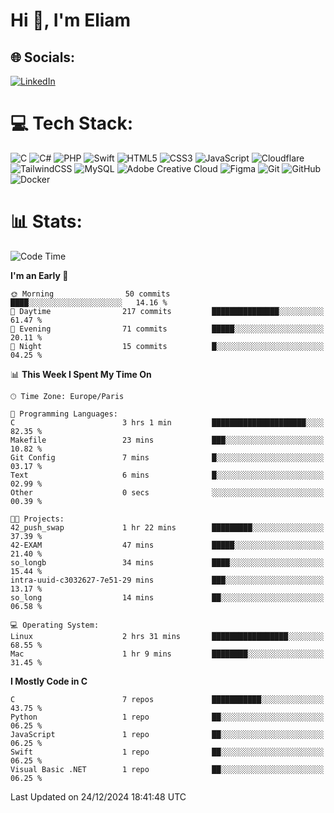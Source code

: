 <h1>Hi 👋, I'm Eliam</h1>

## 🌐 Socials:
[![LinkedIn](https://img.shields.io/badge/LinkedIn-%230077B5.svg?logo=linkedin&logoColor=white)](https://www.linkedin.com/in/eliam-detoh/) 

# 💻 Tech Stack:
![C](https://img.shields.io/badge/c-%2300599C.svg?style=for-the-badge&logo=c&logoColor=white) ![C#](https://img.shields.io/badge/c%23-%23239120.svg?style=for-the-badge&logo=csharp&logoColor=white) ![PHP](https://img.shields.io/badge/php-%23777BB4.svg?style=for-the-badge&logo=php&logoColor=white) ![Swift](https://img.shields.io/badge/swift-F54A2A?style=for-the-badge&logo=swift&logoColor=white) ![HTML5](https://img.shields.io/badge/html5-%23E34F26.svg?style=for-the-badge&logo=html5&logoColor=white) ![CSS3](https://img.shields.io/badge/css3-%231572B6.svg?style=for-the-badge&logo=css3&logoColor=white) ![JavaScript](https://img.shields.io/badge/javascript-%23323330.svg?style=for-the-badge&logo=javascript&logoColor=%23F7DF1E) ![Cloudflare](https://img.shields.io/badge/Cloudflare-F38020?style=for-the-badge&logo=Cloudflare&logoColor=white) ![TailwindCSS](https://img.shields.io/badge/tailwindcss-%2338B2AC.svg?style=for-the-badge&logo=tailwind-css&logoColor=white) ![MySQL](https://img.shields.io/badge/mysql-4479A1.svg?style=for-the-badge&logo=mysql&logoColor=white) ![Adobe Creative Cloud](https://img.shields.io/badge/Adobe%20Creative%20Cloud-DA1F26.svg?style=for-the-badge&logo=Adobe%20Creative%20Cloud&logoColor=white) ![Figma](https://img.shields.io/badge/figma-%23F24E1E.svg?style=for-the-badge&logo=figma&logoColor=white) ![Git](https://img.shields.io/badge/git-%23F05033.svg?style=for-the-badge&logo=git&logoColor=white) ![GitHub](https://img.shields.io/badge/github-%23121011.svg?style=for-the-badge&logo=github&logoColor=white) ![Docker](https://img.shields.io/badge/docker-%230db7ed.svg?style=for-the-badge&logo=docker&logoColor=white)

# 📊  Stats:
<!--START_SECTION:waka-->
![Code Time](http://img.shields.io/badge/Code%20Time-80%20hrs%2038%20mins-blue)

**I'm an Early 🐤** 

```text
🌞 Morning                50 commits          ████░░░░░░░░░░░░░░░░░░░░░   14.16 % 
🌆 Daytime                217 commits         ███████████████░░░░░░░░░░   61.47 % 
🌃 Evening                71 commits          █████░░░░░░░░░░░░░░░░░░░░   20.11 % 
🌙 Night                  15 commits          █░░░░░░░░░░░░░░░░░░░░░░░░   04.25 % 
```


📊 **This Week I Spent My Time On** 

```text
🕑︎ Time Zone: Europe/Paris

💬 Programming Languages: 
C                        3 hrs 1 min         █████████████████████░░░░   82.35 % 
Makefile                 23 mins             ███░░░░░░░░░░░░░░░░░░░░░░   10.82 % 
Git Config               7 mins              █░░░░░░░░░░░░░░░░░░░░░░░░   03.17 % 
Text                     6 mins              █░░░░░░░░░░░░░░░░░░░░░░░░   02.99 % 
Other                    0 secs              ░░░░░░░░░░░░░░░░░░░░░░░░░   00.39 % 

🐱‍💻 Projects: 
42_push_swap             1 hr 22 mins        █████████░░░░░░░░░░░░░░░░   37.39 % 
42-EXAM                  47 mins             █████░░░░░░░░░░░░░░░░░░░░   21.40 % 
so_longb                 34 mins             ████░░░░░░░░░░░░░░░░░░░░░   15.44 % 
intra-uuid-c3032627-7e51-29 mins             ███░░░░░░░░░░░░░░░░░░░░░░   13.17 % 
so_long                  14 mins             ██░░░░░░░░░░░░░░░░░░░░░░░   06.58 % 

💻 Operating System: 
Linux                    2 hrs 31 mins       █████████████████░░░░░░░░   68.55 % 
Mac                      1 hr 9 mins         ████████░░░░░░░░░░░░░░░░░   31.45 % 
```

**I Mostly Code in C** 

```text
C                        7 repos             ███████████░░░░░░░░░░░░░░   43.75 % 
Python                   1 repo              ██░░░░░░░░░░░░░░░░░░░░░░░   06.25 % 
JavaScript               1 repo              ██░░░░░░░░░░░░░░░░░░░░░░░   06.25 % 
Swift                    1 repo              ██░░░░░░░░░░░░░░░░░░░░░░░   06.25 % 
Visual Basic .NET        1 repo              ██░░░░░░░░░░░░░░░░░░░░░░░   06.25 % 
```




 Last Updated on 24/12/2024 18:41:48 UTC
<!--END_SECTION:waka-->
